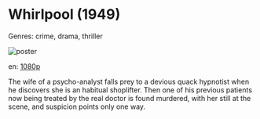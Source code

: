 # Whirlpool (1949)

Genres: crime, drama, thriller

![poster](http://image.tmdb.org/t/p/w500/6fdaBc7h1kNm9O6npuDxeJbResP.jpg)

en:
  [1080p](magnet:?xt=urn:btih:d573ba60a3d9d35306e0db1618cdc26fdbfd3224&dn=Whirlpool+(1949)+%5B1080p%5D&tr=udp%3A%2F%2Ftracker.yify-torrents.com%2Fannounce&tr=udp%3A%2F%2Fopen.demonii.com%3A1337&tr=udp%3A%2F%2Fexodus.desync.com%3A6969&tr=udp%3A%2F%2Ftracker.istole.it%3A80&tr=udp%3A%2F%2Ftracker.publicbt.com%3A80&tr=udp%3A%2F%2Ftracker.openbittorrent.com%3A80&tr=udp%3A%2F%2Ftracker.leechers-paradise.org%3A6969&tr=udp%3A%2F%2F9.rarbg.com%3A2710&tr=udp%3A%2F%2Fp4p.arenabg.ch%3A1337&tr=udp%3A%2F%2Fp4p.arenabg.com%3A1337&tr=udp%3A%2F%2Ftracker.coppersurfer.tk%3A6969)
  


The wife of a psycho-analyst falls prey to a devious quack hypnotist when he discovers she is an habitual shoplifter. Then one of his previous patients now being treated by the real doctor is found murdered, with her still at the scene, and suspicion points only one way.